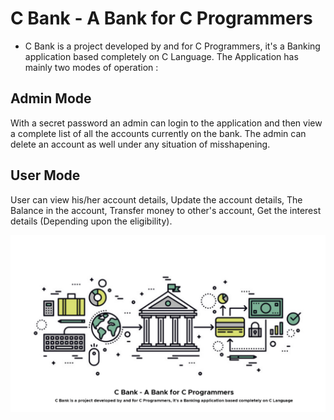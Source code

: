# C Bank - A Bank for C Programmers 

* C Bank is a project developed by and for C Programmers, it's a Banking application based completely on C Language. The Application has mainly two modes of operation :

## Admin Mode ##
With a secret password an admin can login to the application and then view a complete list of all the accounts currently on the bank. The admin can delete an account as well under any situation of misshapening. 

## User Mode ##
User can view his/her account details, Update the account details, The Balance in the account, Transfer money to other's account, Get the interest details (Depending upon the eligibility).

![](https://github.com/AdityaGautam05/LTTS-C-MiniProject/blob/main/images/CBankPoster.png)

